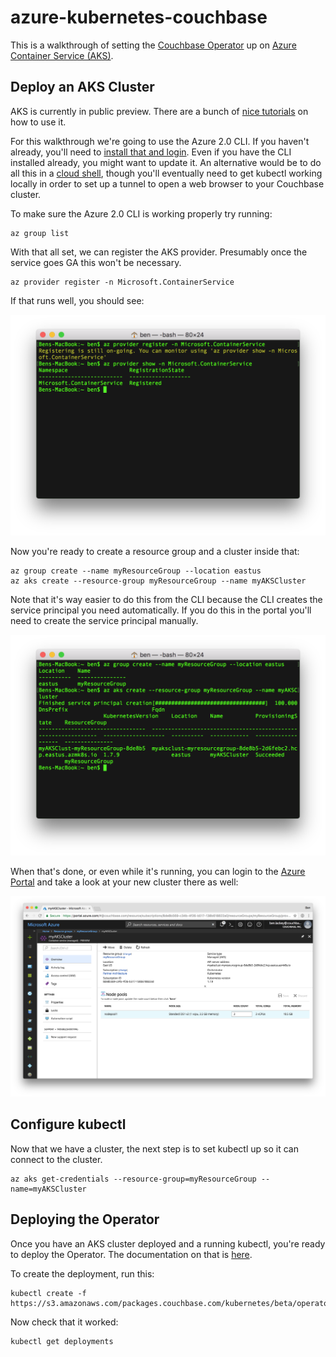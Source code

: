 # azure-kubernetes-couchbase

This is a walkthrough of setting the [Couchbase Operator](https://blog.couchbase.com/introducing-couchbase-operator/) up on [Azure Container Service (AKS)](https://docs.microsoft.com/en-us/azure/aks/).

## Deploy an AKS Cluster

AKS is currently in public preview.  There are a bunch of [nice tutorials](https://docs.microsoft.com/en-us/azure/aks/) on how to use it.

For this walkthrough we're going to use the Azure 2.0 CLI.  If you haven't already, you'll need to [install that and login](https://docs.microsoft.com/en-us/cli/azure/get-started-with-azure-cli).  Even if you have the CLI installed already, you might want to update it.  An alternative would be to do all this in a [cloud shell](https://docs.microsoft.com/en-us/azure/cloud-shell/overview), though you'll eventually need to get kubectl working locally in order to set up a tunnel to open a web browser to your Couchbase cluster.

To make sure the Azure 2.0 CLI is working properly try running:

    az group list

With that all set, we can register the AKS provider.  Presumably once the service goes GA this won't be necessary.

    az provider register -n Microsoft.ContainerService

If that runs well, you should see:

![provider](/images/provider.png)

Now you're ready to create a resource group and a cluster inside that:

    az group create --name myResourceGroup --location eastus
    az aks create --resource-group myResourceGroup --name myAKSCluster

Note that it's way easier to do this from the CLI because the CLI creates the service principal you need automatically.  If you do this in the portal you'll need to create the service principal manually.

![deploying](/images/deployed.png)

When that's done, or even while it's running, you can login to the [Azure Portal](https://portal.azure.com) and take a look at your new cluster there as well:

![portal](/images/portal.png)

## Configure kubectl

Now that we have a cluster, the next step is to set kubectl up so it can connect to the cluster.

    az aks get-credentials --resource-group=myResourceGroup --name=myAKSCluster

## Deploying the Operator

Once you have an AKS cluster deployed and a running kubectl, you're ready to deploy the Operator.  The documentation on that is [here](http://docs.couchbase.com/prerelease/couchbase-operator/beta/overview.html).

To create the deployment, run this:

    kubectl create -f https://s3.amazonaws.com/packages.couchbase.com/kubernetes/beta/operator.yaml

Now check that it worked:

    kubectl get deployments
